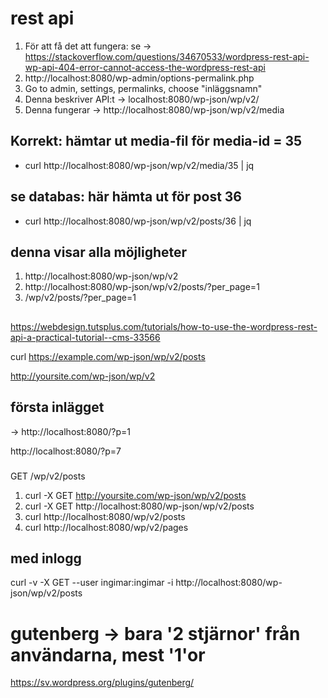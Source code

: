 # rest api 



1. För att få det att fungera: se -> https://stackoverflow.com/questions/34670533/wordpress-rest-api-wp-api-404-error-cannot-access-the-wordpress-rest-api 
2. http://localhost:8080/wp-admin/options-permalink.php 
3. Go to admin, settings, permalinks, choose "inläggsnamn" 
4. Denna beskriver API:t -> localhost:8080/wp-json/wp/v2/ 
5. Denna fungerar -> http://localhost:8080/wp-json/wp/v2/media 

## Korrekt: hämtar ut media-fil för media-id = 35
- curl http://localhost:8080/wp-json/wp/v2/media/35 | jq 

## se databas: här hämta ut för post 36
- curl http://localhost:8080/wp-json/wp/v2/posts/36 | jq 

## denna visar alla möjligheter
1. http://localhost:8080/wp-json/wp/v2 
2. http://localhost:8080/wp-json/wp/v2/posts/?per_page=1
3. /wp/v2/posts/?per_page=1


##
https://webdesign.tutsplus.com/tutorials/how-to-use-the-wordpress-rest-api-a-practical-tutorial--cms-33566


curl https://example.com/wp-json/wp/v2/posts 

http://yoursite.com/wp-json/wp/v2 

## första inlägget 
-> http://localhost:8080/?p=1 

http://localhost:8080/?p=7

### 
GET /wp/v2/posts


1. curl -X GET http://yoursite.com/wp-json/wp/v2/posts
2. curl -X GET http://localhost:8080/wp-json/wp/v2/posts 
3. curl http://localhost:8080/wp/v2/posts 
4. curl http://localhost:8080/wp/v2/pages


## med inlogg
curl -v -X GET --user ingimar:ingimar -i http://localhost:8080/wp-json/wp/v2/posts 

# gutenberg -> bara '2 stjärnor' från användarna, mest '1'or

https://sv.wordpress.org/plugins/gutenberg/
